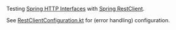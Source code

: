Testing [Spring HTTP Interfaces](https://docs.spring.io/spring-framework/reference/integration/rest-clients.html#rest-http-interface) with [Spring RestClient](https://docs.spring.io/spring-framework/reference/integration/rest-clients.html#rest-restclient).

See [RestClientConfiguration.kt](src/main/kotlin/nu/westlin/springhttpinterfacesrestclient/RestClientConfiguration.kt) for (error handling) configuration.